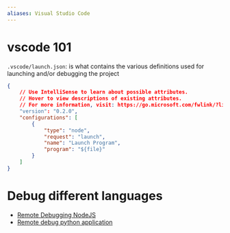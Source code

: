 ```yaml
---
aliases: Visual Studio Code
---
```


# vscode 101

`.vscode/launch.json`: is what contains the various definitions used for launching and/or debugging the project

```json
{
    // Use IntelliSense to learn about possible attributes.
    // Hover to view descriptions of existing attributes.
    // For more information, visit: https://go.microsoft.com/fwlink/?linkid=830387
    "version": "0.2.0",
    "configurations": [
        {
            "type": "node",
            "request": "launch",
            "name": "Launch Program",
            "program": "${file}"
        }
    ]
}
```

# Debug different languages
- [Remote Debugging NodeJS](../Dev,%20scripting%20&%20OS/JavaScript%20&%20NodeJS.md#Remote%20Debugging%20NodeJS)
- [Remote debug python application](../Dev,%20scripting%20&%20OS/Python.md#Remote%20debug%20python%20application)